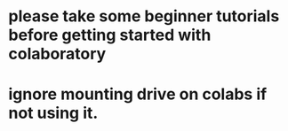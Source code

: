 # please take some beginner tutorials before getting started with colaboratory 
# ignore mounting drive on colabs if not using it.
